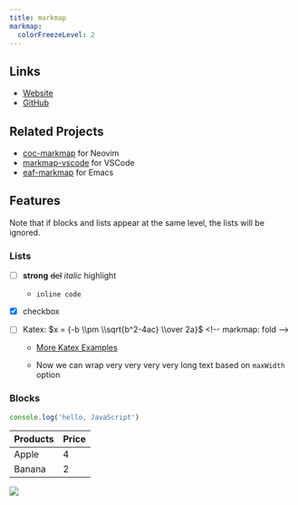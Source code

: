 ```yaml
---
title: markmap
markmap:
  colorFreezeLevel: 2
---
```




## Links

- [Website](https://markmap.js.org/)
- [GitHub](https://github.com/gera2ld/markmap)

## Related Projects

- [coc-markmap](https://github.com/gera2ld/coc-markmap) for Neovim
- [markmap-vscode](https://marketplace.visualstudio.com/items?itemName=gera2ld.markmap-vscode) for VSCode
- [eaf-markmap](https://github.com/emacs-eaf/eaf-markmap) for Emacs

## Features

Note that if blocks and lists appear at the same level, the lists will be ignored.

### Lists

- [ ] **strong** ~~del~~ *italic* highlight

  - `inline code`

- [x] checkbox

- [ ] Katex: $x = {-b \\pm \\sqrt{b^2-4ac} \\over 2a}$ &lt;!-- markmap: fold --&gt;

  - [More Katex Examples](#?d=gist:af76a4c245b302206b16aec503dbe07b:katex.md)

  - Now we can wrap very very very very long text based on `maxWidth` option

### Blocks

```js
console.log('hello, JavaScript')
```

| Products | Price |
| --- | --- |
| Apple | 4 |
| Banana | 2 |

![](/favicon.png)